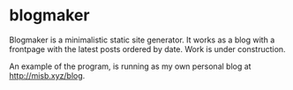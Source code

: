 # blogmaker

Blogmaker is a minimalistic static site generator. It works as a blog with a frontpage with the latest posts ordered by date.
Work is under construction.

An example of the program, is running as my own personal blog at http://misb.xyz/blog.
